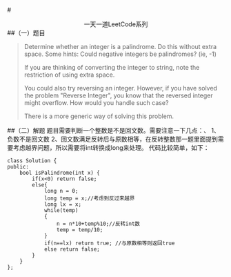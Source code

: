 #<center>一天一道LeetCode系列</center>
##（一）题目

> Determine whether an integer is a palindrome. Do this without extra
> space.
> Some hints:
> Could negative integers be palindromes? (ie, -1)
> 
> If you are thinking of converting the integer to string, note the
> restriction of using extra space.
> 
> You could also try reversing an integer. However, if you have solved
> the problem "Reverse Integer", you know that the reversed integer
> might overflow. How would you handle such case?
> 
> There is a more generic way of solving this problem.

##（二）解题
题目需要判断一个整数是不是回文数。需要注意一下几点：、
1、负数不是回文数
2、回文数满足反转后与原数相等，在反转整数那一题里面提到需要考虑越界问题，所以需要将int转换成long来处理。
代码比较简单，如下：

```
class Solution {
public:
    bool isPalindrome(int x) {
        if(x<0) return false;
        else{
            long n = 0;
            long temp = x;//考虑到反过来越界
            long lx = x;
            while(temp)
            {
                n = n*10+temp%10;//反转int数
                temp = temp/10;
            }
            if(n==lx) return true; //与原数相等则返回true
            else return false;
        }
    }
};
```